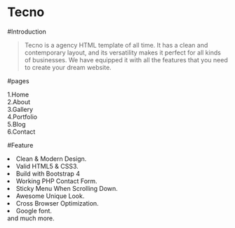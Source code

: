 # Tecno

#Introduction

>Tecno is a agency HTML template of all time. It has a clean and contemporary layout, and its versatility makes it perfect for all kinds of businesses. We have equipped it with all the features that you need to create your dream website.<br>

#pages

1.Home<br>
2.About<br>
3.Gallery<br>
4.Portfolio<br>
5.Blog<br>
6.Contact<br>

#Feature

<li>Clean & Modern Design.</li>
<li>Valid HTML5 & CSS3.</li>
<li>Build with Bootstrap 4</li>
<li>Working PHP Contact Form.</li>
<li>Sticky Menu When Scrolling Down.</li>
<li>Awesome Unique Look.</li>
<li>Cross Browser Optimization.</li>
<li>Google font.</li>
and much more.
